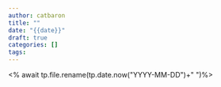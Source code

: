 ```yaml
---
author: catbaron
title: ""
date: "{{date}}"
draft: true
categories: []
tags:
---
```

<% await tp.file.rename(tp.date.now("YYYY-MM-DD")+" ")%>
